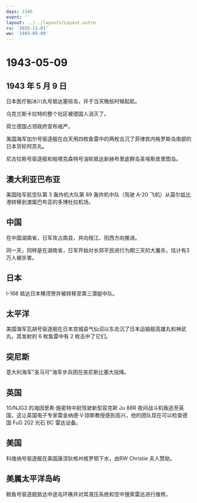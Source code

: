 ```yaml
---
days: 1346
event: ''
layout: ../../layouts/Layout.astro
ru: '2025-11-01'
ww: '1943-05-09'
---
```


# 1943-05-09

## 1943 年 5 月 9 日

日本医疗船冰川丸号抵达塞班岛，并于当天晚些时候起航。

乌克兰斯卡拉特的整个社区被德国人消灭了。

荷兰德国占领政府宣布戒严。

美国海军加尔号驱逐舰在白天用四枚鱼雷中的两枚击沉了菲律宾内格罗斯岛南部的日本货轮阿苏丸。

尼古拉斯号驱逐舰和帕塔克森特号油轮抵达新赫布里底群岛圣埃斯皮里图岛。

## 澳大利亚巴布亚

美国陆军航空队第 3 轰炸机大队第 89 轰炸机中队（驾驶 A-20
飞机）从莫尔兹比港转移到澳属巴布亚的多博杜拉机场。

## 中国

在中国湖南省，日军攻占南县，并向枝江、阳西方向推进。

同一天，同样是在湖南省，日军开始对长郊平民进行为期三天的大屠杀，估计有3万人被杀害。

## 日本

I-168 抵达日本横须贺并被转移至第三潜艇中队。

## 太平洋

美国海军瓦胡号驱逐舰在日本宫城县气仙沼以东击沉了日本运输舰高雄丸和神武丸，其发射的
6 枚鱼雷中有 2 枚击中了它们。

## 突尼斯

意大利海军"圣马可"海军步兵团在突尼斯比塞大投降。

## 英国

10/NJG3 的海因里希·施密特中尉驾驶新型容克斯 Ju 88R
夜间战斗机叛逃至英国，这让英国电子专家雷金纳德·V·琼斯教授感到高兴，他的团队现在可以检查德国
FuG 202 光石 BC 雷达设备。

## 美国

科维纳号驱逐舰在美国康涅狄格州格罗顿下水，由RW Christie 夫人赞助。

## 美属太平洋岛屿

鲸鱼号驱逐舰抵达中途岛环礁并对其液压系统和空中搜索雷达进行维修。